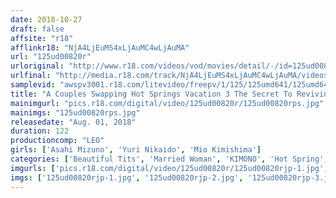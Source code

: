 ```yaml
---
date: 2018-10-27
draft: false
affsite: "r18"
afflinkr18: "NjA4LjEuMS4xLjAuMC4wLjAuMA"
url: "125ud00820r"
urloriginal: "http://www.r18.com/videos/vod/movies/detail/-/id=125ud00820r"
urlfinal: "http://media.r18.com/track/NjA4LjEuMS4xLjAuMC4wLjAuMA/videos/vod/movies/detail/-/id=125ud00820r"
samplevid: "awspv3001.r18.com/litevideo/freepv/1/125/125umd641/125umd641_dmb_w.mp4"
title: "A Couples Swapping Hot Springs Vacation 3 The Secret To Reviving A Dead Marriage!! An Unbelievable Night Visit!? Meet Horny Husbands Who Can't Resist Seeing These Voluptuous Bodies Dancing And Prancing Before Their Very Eyes!!"
mainimgurl: "pics.r18.com/digital/video/125ud00820r/125ud00820rps.jpg"
mainimgs: "125ud00820rps.jpg"
releasedate: "Aug. 01, 2018"
duration: 122
productioncomp: "LEO"
girls: ['Asahi Mizuno', 'Yuri Nikaido', 'Mio Kimishima']
categories: ['Beautiful Tits', 'Married Woman', 'KIMONO', 'Hot Spring', 'Blowjob', 'Hi-Def']
imgurls: ['pics.r18.com/digital/video/125ud00820r/125ud00820rjp-1.jpg', 'pics.r18.com/digital/video/125ud00820r/125ud00820rjp-2.jpg', 'pics.r18.com/digital/video/125ud00820r/125ud00820rjp-3.jpg', 'pics.r18.com/digital/video/125ud00820r/125ud00820rjp-4.jpg', 'pics.r18.com/digital/video/125ud00820r/125ud00820rjp-5.jpg', 'pics.r18.com/digital/video/125ud00820r/125ud00820rjp-6.jpg', 'pics.r18.com/digital/video/125ud00820r/125ud00820rjp-7.jpg', 'pics.r18.com/digital/video/125ud00820r/125ud00820rjp-8.jpg', 'pics.r18.com/digital/video/125ud00820r/125ud00820rjp-9.jpg', 'pics.r18.com/digital/video/125ud00820r/125ud00820rjp-10.jpg', 'pics.r18.com/digital/video/125ud00820r/125ud00820rjp-11.jpg', 'pics.r18.com/digital/video/125ud00820r/125ud00820rjp-12.jpg', 'pics.r18.com/digital/video/125ud00820r/125ud00820rjp-13.jpg', 'pics.r18.com/digital/video/125ud00820r/125ud00820rjp-14.jpg', 'pics.r18.com/digital/video/125ud00820r/125ud00820rjp-15.jpg', 'pics.r18.com/digital/video/125ud00820r/125ud00820rjp-16.jpg', 'pics.r18.com/digital/video/125ud00820r/125ud00820rjp-17.jpg', 'pics.r18.com/digital/video/125ud00820r/125ud00820rjp-18.jpg', 'pics.r18.com/digital/video/125ud00820r/125ud00820rjp-19.jpg', 'pics.r18.com/digital/video/125ud00820r/125ud00820rjp-20.jpg']
imgs: ['125ud00820rjp-1.jpg', '125ud00820rjp-2.jpg', '125ud00820rjp-3.jpg', '125ud00820rjp-4.jpg', '125ud00820rjp-5.jpg', '125ud00820rjp-6.jpg', '125ud00820rjp-7.jpg', '125ud00820rjp-8.jpg', '125ud00820rjp-9.jpg', '125ud00820rjp-10.jpg', '125ud00820rjp-11.jpg', '125ud00820rjp-12.jpg', '125ud00820rjp-13.jpg', '125ud00820rjp-14.jpg', '125ud00820rjp-15.jpg', '125ud00820rjp-16.jpg', '125ud00820rjp-17.jpg', '125ud00820rjp-18.jpg', '125ud00820rjp-19.jpg', '125ud00820rjp-20.jpg']
---
```

